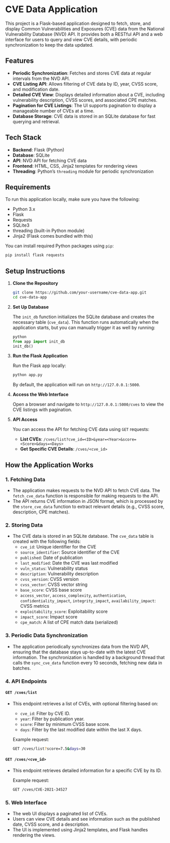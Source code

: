 # CVE Data Application

This project is a Flask-based application designed to fetch, store, and display Common Vulnerabilities and Exposures (CVE) data from the National Vulnerability Database (NVD) API. It provides both a RESTful API and a web interface for users to query and view CVE details, with periodic synchronization to keep the data updated.

## Features

- **Periodic Synchronization**: Fetches and stores CVE data at regular intervals from the NVD API.
- **CVE Listing API**: Allows filtering of CVE data by ID, year, CVSS score, and modification date.
- **Detailed CVE View**: Displays detailed information about a CVE, including vulnerability description, CVSS scores, and associated CPE matches.
- **Pagination for CVE Listings**: The UI supports pagination to display a manageable number of CVEs at a time.
- **Database Storage**: CVE data is stored in an SQLite database for fast querying and retrieval.

## Tech Stack

- **Backend**: Flask (Python)
- **Database**: SQLite
- **API**: NVD API for fetching CVE data
- **Frontend**: HTML, CSS, Jinja2 templates for rendering views
- **Threading**: Python’s `threading` module for periodic synchronization

## Requirements

To run this application locally, make sure you have the following:

- Python 3.x
- Flask
- Requests
- SQLite3
- threading (built-in Python module)
- Jinja2 (Flask comes bundled with this)

You can install required Python packages using `pip`:

```bash
pip install flask requests
```

## Setup Instructions

1. **Clone the Repository**

   ```bash
   git clone https://github.com/your-username/cve-data-app.git
   cd cve-data-app
   ```

2. **Set Up Database**

   The `init_db` function initializes the SQLite database and creates the necessary table (`cve_data`). This function runs automatically when the application starts, but you can manually trigger it as well by running:

   ```python
   python
   from app import init_db
   init_db()
   ```

3. **Run the Flask Application**

   Run the Flask app locally:

   ```bash
   python app.py
   ```

   By default, the application will run on `http://127.0.0.1:5000`.

4. **Access the Web Interface**

   Open a browser and navigate to `http://127.0.0.1:5000/cves` to view the CVE listings with pagination.

5. **API Access**

   You can access the API for fetching CVE data using `GET` requests:
   
   - **List CVEs**: `/cves/list?cve_id=<ID>&year=<Year>&score=<Score>&days=<Days>`
   - **Get Specific CVE Details**: `/cves/<cve_id>`

## How the Application Works

### 1. Fetching Data

- The application makes requests to the NVD API to fetch CVE data. The `fetch_cve_data` function is responsible for making requests to the API.
- The API returns CVE information in JSON format, which is processed by the `store_cve_data` function to extract relevant details (e.g., CVSS score, description, CPE matches).

### 2. Storing Data

- The CVE data is stored in an SQLite database. The `cve_data` table is created with the following fields:
  - `cve_id`: Unique identifier for the CVE
  - `source_identifier`: Source identifier of the CVE
  - `published`: Date of publication
  - `last_modified`: Date the CVE was last modified
  - `vuln_status`: Vulnerability status
  - `description`: Vulnerability description
  - `cvss_version`: CVSS version
  - `cvss_vector`: CVSS vector string
  - `base_score`: CVSS base score
  - `access_vector`, `access_complexity`, `authentication`, `confidentiality_impact`, `integrity_impact`, `availability_impact`: CVSS metrics
  - `exploitability_score`: Exploitability score
  - `impact_score`: Impact score
  - `cpe_match`: A list of CPE match data (serialized)

### 3. Periodic Data Synchronization

- The application periodically synchronizes data from the NVD API, ensuring that the database stays up-to-date with the latest CVE information. The synchronization is handled by a background thread that calls the `sync_cve_data` function every 10 seconds, fetching new data in batches.

### 4. API Endpoints

#### `GET /cves/list`

- This endpoint retrieves a list of CVEs, with optional filtering based on:
  - `cve_id`: Filter by CVE ID.
  - `year`: Filter by publication year.
  - `score`: Filter by minimum CVSS base score.
  - `days`: Filter by the last modified date within the last X days.

  Example request:
  
  ```bash
  GET /cves/list?score=7.5&days=30
  ```

#### `GET /cves/<cve_id>`

- This endpoint retrieves detailed information for a specific CVE by its ID.
  
  Example request:
  
  ```bash
  GET /cves/CVE-2021-34527
  ```

### 5. Web Interface

- The web UI displays a paginated list of CVEs.
- Users can view CVE details and see information such as the published date, CVSS score, and a description.
- The UI is implemented using Jinja2 templates, and Flask handles rendering the views.